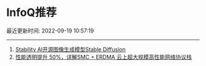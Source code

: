 # InfoQ推荐

最近更新时间: 2022-09-19 10:57:19

--- 
1. [Stability AI开源图像生成模型Stable Diffusion](https://www.infoq.cn/article/p1DHKrHQjEsQvDcr9jlM) 
2. [性能透明提升 50%，详解SMC + ERDMA 云上超大规模高性能网络协议栈](https://www.infoq.cn/article/dX0r5aHOOm0FJb3fTuzR) 
